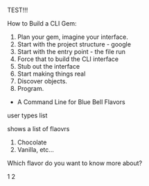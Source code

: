 TEST!!!

How to Build a CLI Gem:

1. Plan your gem, imagine your interface.
2. Start with the project structure - google
3. Start with the entry point - the file run
4. Force that to build the CLI interface
5. Stub out the interface
6. Start making things real
7. Discover objects.
8. Program.


- A Command Line for Blue Bell Flavors

user types list

shows a list of flaovrs
1. Chocolate
2. Vanilla, etc...

Which flavor do you want to know more about?

1 
2

